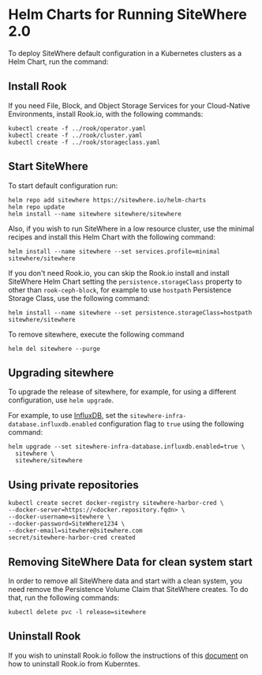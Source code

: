 # Helm Charts for Running SiteWhere 2.0

To deploy SiteWhere default configuration in a Kubernetes clusters as a Helm Chart, run the command:

## Install Rook

If you need File, Block, and Object Storage Services for your Cloud-Native Environments, install Rook.io, with the following commands:

```console
kubectl create -f ../rook/operator.yaml
kubectl create -f ../rook/cluster.yaml
kubectl create -f ../rook/storageclass.yaml
```

## Start SiteWhere

To start default configuration run:

```console
helm repo add sitewhere https://sitewhere.io/helm-charts
helm repo update
helm install --name sitewhere sitewhere/sitewhere
```

Also, if you wish to run SiteWhere in a low resource cluster, use the
minimal recipes and install this Helm Chart with the following command:

```console
helm install --name sitewhere --set services.profile=minimal sitewhere/sitewhere
```

If you don't need Rook.io, you can skip the Rook.io install and install
SiteWhere Helm Chart setting the `persistence.storageClass` property to
other than `rook-ceph-block`, for example to use `hostpath` Persistence
Storage Class, use the following command:  

```console
helm install --name sitewhere --set persistence.storageClass=hostpath sitewhere/sitewhere
```

To remove sitewhere, execute the following command

```console
helm del sitewhere --purge
```

## Upgrading sitewhere

To upgrade the release of sitewhere, for example, for using a different
configuration, use `helm upgrade`.

For example, to use [InfluxDB](https://www.influxdata.com/), set the
`sitewhere-infra-database.influxdb.enabled` configuration flag to `true`
using the following command:

```console
helm upgrade --set sitewhere-infra-database.influxdb.enabled=true \
  sitewhere \
  sitewhere/sitewhere
```

## Using private repositories

```console
kubectl create secret docker-registry sitewhere-harbor-cred \
--docker-server=https://<docker.repository.fqdn> \
--docker-username=sitewhere \
--docker-password=SiteWhere1234 \
--docker-email=sitewhere@sitewhere.com
secret/sitewhere-harbor-cred created
```

## Removing SiteWhere Data for clean system start

In order to remove all SiteWhere data and start with a clean system, you need remove
the Persistence Volume Claim that SiteWhere creates. To do that, run the following commands:

```console
kubectl delete pvc -l release=sitewhere
```

## Uninstall Rook

If you wish to uninstall Rook.io follow the instructions of
this [document](https://rook.io/docs/rook/v0.9/ceph-teardown.html)
on how to uninstall Rook.io from Kuberntes.

